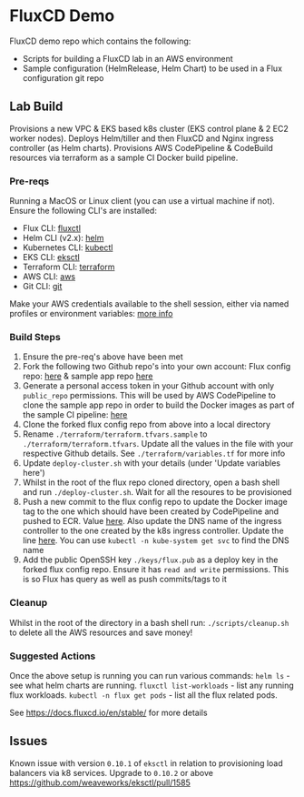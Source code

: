 # FluxCD Demo

FluxCD demo repo which contains the following:
* Scripts for building a FluxCD lab in an AWS environment
* Sample configuration (HelmRelease, Helm Chart) to be used in a Flux configuration git repo

## Lab Build

Provisions a new VPC & EKS based k8s cluster (EKS control plane & 2 EC2 worker nodes). Deploys Helm/tiller and then FluxCD and Nginx ingress controller (as Helm charts). Provisions AWS CodePipeline & CodeBuild resources via terraform as a sample CI Docker build pipeline.

### Pre-reqs

Running a MacOS or Linux client (you can use a virtual machine if not). Ensure the following CLI's are installed:
* Flux CLI: [fluxctl](https://docs.fluxcd.io/en/stable/references/fluxctl.html) 
* Helm CLI (v2.x): [helm](https://github.com/helm/helm/releases/tag/v2.15.2)
* Kubernetes CLI: [kubectl](https://kubernetes.io/docs/tasks/tools/install-kubectl/)
* EKS CLI: [eksctl](https://docs.aws.amazon.com/eks/latest/userguide/getting-started-eksctl.html)
* Terraform CLI: [terraform](https://www.terraform.io/downloads.html)
* AWS CLI: [aws](https://docs.aws.amazon.com/cli/latest/userguide/install-cliv1.html)
* Git CLI: [git](https://git-scm.com/book/en/v2/Getting-Started-Installing-Git)

Make your AWS credentials available to the shell session, either via named profiles or environment variables: [more info](https://docs.aws.amazon.com/cli/latest/userguide/cli-chap-configure.html#cli-quick-configuration)

### Build Steps
1) Ensure the pre-req's above have been met
2) Fork the following two Github repo's into your own account: Flux config repo: [here](https://github.com/michaelprice232/flux-config-repo) & sample app repo [here](https://github.com/michaelprice232/flux-app-repo)
3) Generate a personal access token in your Github account with only `public_repo` permissions. This will be used by AWS CodePipeline to clone the sample app repo in order to build the Docker images as part of the sample CI pipeline: [here](https://help.github.com/en/github/authenticating-to-github/creating-a-personal-access-token-for-the-command-line)
4) Clone the forked flux config repo from above into a local directory 
5) Rename `./terraform/terraform.tfvars.sample` to `./terraform/terraform.tfvars`. Update all the values in the file with your respective Github details. See `./terraform/variables.tf` for more info
6) Update `deploy-cluster.sh` with your details (under 'Update variables here')
7) Whilst in the root of the flux repo cloned directory, open a bash shell and run `./deploy-cluster.sh`. Wait for all the resoures to be provisioned
8) Push a new commit to the flux config repo to update the Docker image tag to the one which should have been created by CodePipeline and pushed to ECR. Value [here](https://github.com/michaelprice232/flux-config-repo/blob/master/helm-releases/myapp-sandbox.yaml#L23). Also update the DNS name of the ingress controller to the one created by the k8s ingress controller. Update the line [here](https://github.com/michaelprice232/flux-config-repo/blob/master/helm-releases/myapp-sandbox.yaml#L28). You can use `kubectl -n kube-system get svc` to find the DNS name
9) Add the public OpenSSH key `./keys/flux.pub` as a deploy key in the forked flux config repo. Ensure it has `read and write` permissions. This is so Flux has query as well as push commits/tags to it

### Cleanup
Whilst in the root of the directory in a bash shell run: `./scripts/cleanup.sh` to delete all the AWS resources and save money!


### Suggested Actions
Once the above setup is running you can run various commands:
`helm ls` - see what helm charts are running.
`fluxctl list-workloads` - list any running flux workloads.
`kubectl -n flux get pods` - list all the flux related pods.

See https://docs.fluxcd.io/en/stable/ for more details


## Issues
Known issue with version `0.10.1` of `eksctl` in relation to provisioning load balancers via k8 services. Upgrade to `0.10.2` or above
https://github.com/weaveworks/eksctl/pull/1585